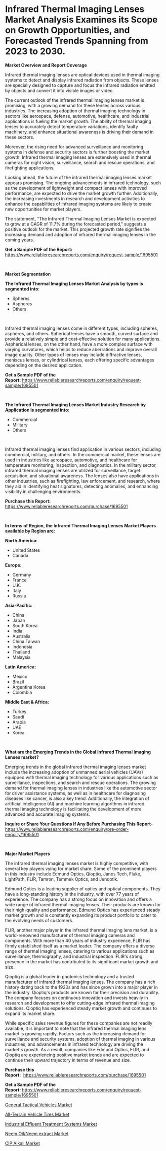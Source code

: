 <p><h1>Infrared Thermal Imaging Lenses Market Analysis Examines its Scope on Growth Opportunities, and Forecasted Trends Spanning from 2023 to 2030.</h1></p><p><strong>Market Overview and Report Coverage</strong></p>
<p><p>Infrared thermal imaging lenses are optical devices used in thermal imaging systems to detect and display infrared radiation from objects. These lenses are specially designed to capture and focus the infrared radiation emitted by objects and convert it into visible images or video.</p><p>The current outlook of the infrared thermal imaging lenses market is promising, with a growing demand for these lenses across various industries. The increasing adoption of thermal imaging technology in sectors like aerospace, defense, automotive, healthcare, and industrial applications is fueling the market growth. The ability of thermal imaging lenses to accurately detect temperature variations, identify faulty machinery, and enhance situational awareness is driving their demand in these sectors.</p><p>Moreover, the rising need for advanced surveillance and monitoring systems in defense and security sectors is further boosting the market growth. Infrared thermal imaging lenses are extensively used in thermal cameras for night vision, surveillance, search and rescue operations, and firefighting applications.</p><p>Looking ahead, the future of the infrared thermal imaging lenses market appears promising. The ongoing advancements in infrared technology, such as the development of lightweight and compact lenses with improved performance, are expected to drive the market growth further. Additionally, the increasing investments in research and development activities to enhance the capabilities of infrared imaging systems are likely to create new opportunities for market players.</p><p>The statement, "The Infrared Thermal Imaging Lenses Market is expected to grow at a CAGR of 11.7% during the forecasted period," suggests a positive outlook for the market. This projected growth rate signifies the increasing demand and adoption of infrared thermal imaging lenses in the coming years.</p></p>
<p><strong>Get a Sample PDF of the Report:</strong> <a href="https://www.reliableresearchreports.com/enquiry/request-sample/1695501">https://www.reliableresearchreports.com/enquiry/request-sample/1695501</a></p>
<p>&nbsp;</p>
<p><strong>Market Segmentation</strong></p>
<p><strong>The Infrared Thermal Imaging Lenses Market Analysis by types is segmented into:</strong></p>
<p><ul><li>Spheres</li><li>Aspheres</li><li>Others</li></ul></p>
<p>&nbsp;</p>
<p><p>Infrared thermal imaging lenses come in different types, including spheres, aspheres, and others. Spherical lenses have a smooth, curved surface and provide a relatively simple and cost-effective solution for many applications. Aspherical lenses, on the other hand, have a more complex surface with varying curvatures, which helps to reduce aberrations and improve overall image quality. Other types of lenses may include diffractive lenses, meniscus lenses, or cylindrical lenses, each offering specific advantages depending on the desired application.</p></p>
<p><strong>Get a Sample PDF of the Report:</strong>&nbsp;<a href="https://www.reliableresearchreports.com/enquiry/request-sample/1695501">https://www.reliableresearchreports.com/enquiry/request-sample/1695501</a></p>
<p>&nbsp;</p>
<p><strong>The Infrared Thermal Imaging Lenses Market Industry Research by Application is segmented into:</strong></p>
<p><ul><li>Commercial</li><li>Military</li><li>Others</li></ul></p>
<p>&nbsp;</p>
<p><p>Infrared thermal imaging lenses find application in various sectors, including commercial, military, and others. In the commercial market, these lenses are used in industries like aerospace, automotive, and healthcare for temperature monitoring, inspection, and diagnostics. In the military sector, infrared thermal imaging lenses are utilized for surveillance, target acquisition, and situational awareness. The lenses also have applications in other industries, such as firefighting, law enforcement, and research, where they aid in identifying heat signatures, detecting anomalies, and enhancing visibility in challenging environments.</p></p>
<p><strong>Purchase this Report:</strong>&nbsp; <a href="https://www.reliableresearchreports.com/purchase/1695501">https://www.reliableresearchreports.com/purchase/1695501</a></p>
<p>&nbsp;</p>
<p><strong>In terms of Region, the Infrared Thermal Imaging Lenses Market Players available by Region are:</strong></p>
<p>
    <p> <strong> North America: </strong>
        <ul>
            <li>United States</li>
            <li>Canada</li>
        </ul>
        </p> 
    <p> <strong> Europe: </strong>
        <ul>
            <li>Germany</li>
            <li>France</li>
            <li>U.K.</li>
            <li>Italy</li>
            <li>Russia</li>
        </ul>
        </p> 
    <p> <strong> Asia-Pacific: </strong>
        <ul>
            <li>China</li>
            <li>Japan</li>
            <li>South Korea</li>
            <li>India</li>
            <li>Australia</li>
            <li>China Taiwan</li>
            <li>Indonesia</li>
            <li>Thailand</li>
            <li>Malaysia</li>
        </ul>
        </p> 
    <p> <strong> Latin America: </strong>
        <ul>
            <li>Mexico</li>
            <li>Brazil</li>
            <li>Argentina Korea</li>
            <li>Colombia</li>
        </ul>
        </p> 
    <p> <strong> Middle East & Africa: </strong>
        <ul>
            <li>Turkey</li>
            <li>Saudi</li>
            <li>Arabia</li>
            <li>UAE</li>
            <li>Korea</li>
        </ul>
    </p>
    </p>
<p>&nbsp;</p>
<p><strong>What are the Emerging Trends in the Global Infrared Thermal Imaging Lenses market?</strong></p>
<p><p>Emerging trends in the global infrared thermal imaging lenses market include the increasing adoption of unmanned aerial vehicles (UAVs) equipped with thermal imaging technology for various applications such as surveillance, inspections, and search and rescue operations. The growing demand for thermal imaging lenses in industries like the automotive sector for driver assistance systems, as well as in healthcare for diagnosing diseases like cancer, is also a key trend. Additionally, the integration of artificial intelligence (AI) and machine learning algorithms in infrared thermal imaging technology is facilitating the development of more advanced and accurate imaging systems.</p></p>
<p><strong>Inquire or Share Your Questions If Any Before Purchasing This Report</strong>- <a href="https://www.reliableresearchreports.com/enquiry/pre-order-enquiry/1695501">https://www.reliableresearchreports.com/enquiry/pre-order-enquiry/1695501</a></p>
<p>&nbsp;</p>
<p><strong>Major Market Players</strong></p>
<p><p>The infrared thermal imaging lenses market is highly competitive, with several key players vying for market share. Some of the prominent players in this industry include Edmund Optics, Qioptiq, Janos Tech, Fluke, LightPath, FLIR, Tamron, Temmek Optics, and Jenoptik. </p><p>Edmund Optics is a leading supplier of optics and optical components. They have a long-standing history in the industry, with over 77 years of experience. The company has a strong focus on innovation and offers a wide range of infrared thermal imaging lenses. Their products are known for their high-quality and performance. Edmund Optics has experienced steady market growth and is constantly expanding its product portfolio to cater to the evolving needs of customers.</p><p>FLIR, another major player in the infrared thermal imaging lens market, is a world-renowned manufacturer of thermal imaging cameras and components. With more than 40 years of industry experience, FLIR has firmly established itself as a market leader. The company offers a diverse range of thermal imaging lenses, catering to various applications such as surveillance, thermography, and industrial inspection. FLIR's strong presence in the market has contributed to its significant market growth and size.</p><p>Qioptiq is a global leader in photonics technology and a trusted manufacturer of infrared thermal imaging lenses. The company has a rich history dating back to the 1920s and has since grown into a major player in the industry. Qioptiq's products are known for their precision and durability. The company focuses on continuous innovation and invests heavily in research and development to offer cutting-edge infrared thermal imaging solutions. Qioptiq has experienced steady market growth and continues to expand its market share.</p><p>While specific sales revenue figures for these companies are not readily available, it is important to note that the infrared thermal imaging lens market is growing rapidly. Factors such as the increasing demand for surveillance and security systems, adoption of thermal imaging in various industries, and advancements in infrared technology are driving the market's growth. As a result, companies like Edmund Optics, FLIR, and Qioptiq are experiencing positive market trends and are expected to continue their upward trajectory in terms of revenue and size.</p></p>
<p><strong>Purchase this Report:</strong>&nbsp;&nbsp;<a href="https://www.reliableresearchreports.com/purchase/1695501">https://www.reliableresearchreports.com/purchase/1695501</a></p>
<p></p>
<p><strong>Get a Sample PDF of the Report:</strong>&nbsp;<a href="https://www.reliableresearchreports.com/enquiry/request-sample/1695501">https://www.reliableresearchreports.com/enquiry/request-sample/1695501</a></p>
<p><p><a href="https://www.linkedin.com/pulse/general-tactical-vehicles-market-research-report-provides-l6tse/">General Tactical Vehicles Market</a></p><p><a href="https://www.linkedin.com/pulse/all-terrain-vehicle-tires-market-size-2023-2030-global-vipue/">All-Terrain Vehicle Tires Market</a></p><p><a href="https://medium.com/@mariad13206/industrial-effluent-treatment-systems-market-report-reveals-the-latest-trends-and-growth-52a1856a620b">Industrial Effluent Treatment Systems Market</a></p><p><a href="https://github.com/Chiragrp25/Market-Research-Report-List-1/blob/main/neem-oilneem-extract-market.md">Neem Oil/Neem extract Market</a></p><p><a href="https://medium.com/@andem140256/cip-alkali-market-size-cagr-trends-2024-2030-4d9513b3b58f">CIP Alkali Market</a></p></p>